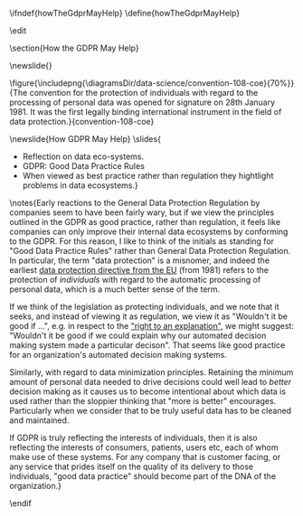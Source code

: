 \ifndef{howTheGdprMayHelp}
\define{howTheGdprMayHelp}

\edit


\section{How the GDPR May Help}

\newslide{}

\figure{\includepng{\diagramsDir/data-science/convention-108-coe}{70%}}{The convention for the protection of individuals with regard to the processing of personal data was opened for signature on 28th January 1981. It was the first legally binding international instrument in the field of data protection.}{convention-108-coe}

\newslide{How GDPR May Help}
\slides{
* Reflection on data eco-systems.
* GDPR: Good Data Practice Rules
* When viewed as best practice rather than regulation they hightlight problems in data ecosystems.}

\notes{Early reactions to the General Data Protection Regulation by companies seem to have been fairly wary, but if we view the principles outlined in the GDPR as good practice, rather than regulation, it feels like companies can only improve their internal data ecosystems by conforming to the GDPR. For this reason, I like to think of the initials as standing for "Good Data Practice Rules" rather than General Data Protection Regulation. In particular, the term "data protection" is a misnomer, and indeed the earliest [data protection directive from the EU](https://en.wikipedia.org/wiki/Convention_for_the_protection_of_individuals_with_regard_to_automatic_processing_of_personal_data) (from 1981) refers to the protection of *individuals* with regard to the automatic processing of personal data, which is a much better sense of the term. 

If we think of the legislation as protecting individuals, and we note that it seeks, and instead of viewing it as regulation, we view it as "Wouldn't it be good if ...", e.g. in respect to the ["right to an explanation"](https://en.wikipedia.org/wiki/Right_to_explanation), we might suggest: "Wouldn't it be good if we could explain why our automated decision making system made a particular decison". That seems like good practice for an organization's automated decision making systems.

Similarly, with regard to data minimization principles. Retaining the minimum amount of personal data needed to drive decisions could well lead to *better* decision making as it causes us to become intentional about which data is used rather than the sloppier thinking that "more is better" encourages. Particularly when we consider that to be truly useful data has to be cleaned and maintained.

If GDPR is truly reflecting the interests of individuals, then it is also reflecting the interests of consumers, patients, users etc, each of whom make use of these systems. For any company that is customer facing, or any service that prides itself on the quality of its delivery to those individuals, "good data practice" should become part of the DNA of the organization.}

\endif

